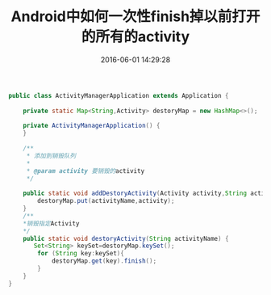 ﻿---
title: Android中如何一次性finish掉以前打开的所有的activity
date: 2016-06-01 14:29:28
tags: [Android,Activity]
categories: Android 
---

```java
public class ActivityManagerApplication extends Application {  
  
    private static Map<String,Activity> destoryMap = new HashMap<>();  
  
    private ActivityManagerApplication() {  
    }  
  
    /** 
     * 添加到销毁队列 
     * 
     * @param activity 要销毁的activity 
     */  
  
    public static void addDestoryActivity(Activity activity,String activityName) {  
        destoryMap.put(activityName,activity);  
    }  
    /** 
    *销毁指定Activity 
    */  
    public static void destoryActivity(String activityName) {  
       Set<String> keySet=destoryMap.keySet();  
        for (String key:keySet){  
            destoryMap.get(key).finish();  
        }  
    }  
}  
```

<!-- more -->